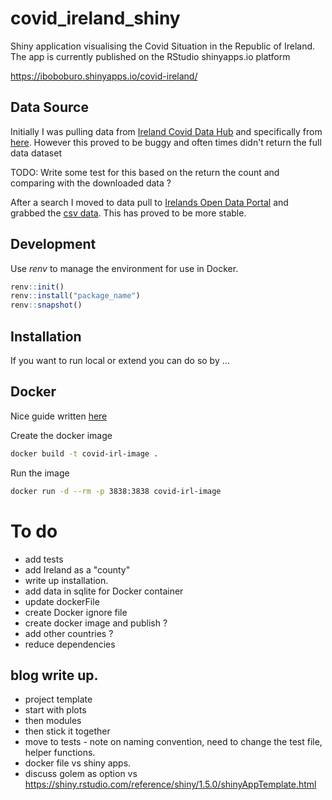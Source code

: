 # covid_ireland_shiny

Shiny application visualising the Covid Situation in the Republic of Ireland. The app is currently published on the RStudio shinyapps.io platform 

https://iboboburo.shinyapps.io/covid-ireland/

## Data Source

Initially I was pulling data from [Ireland Covid Data Hub](https://covid19ireland-geohive.hub.arcgis.com/) and specifically from [here](https://opendata.arcgis.com/datasets/d9be85b30d7748b5b7c09450b8aede63_0.csv). However this proved to be buggy and often times didn't return the full data dataset 

TODO: Write some test for this based on the return the count and comparing with the downloaded data ? 

After a search I moved to data pull to [Irelands Open Data Portal](https://data.gov.ie/) and grabbed the [csv data](https://opendata-geohive.hub.arcgis.com/datasets/d9be85b30d7748b5b7c09450b8aede63_0.csv?outSR=%7B%22latestWkid%22%3A3857%2C%22wkid%22%3A102100%7D). This has proved to be more stable. 

## Development

Use _renv_ to manage the environment for use in Docker. 

```r
renv::init()
renv::install("package_name")
renv::snapshot()
```


## Installation 

If you want to run local or extend you can do so by ...

## Docker

Nice guide written [here](https://www.statworx.com/ch/blog/how-to-dockerize-shinyapps/)

Create the docker image
```bash
docker build -t covid-irl-image . 
```

Run the image 

```bash
docker run -d --rm -p 3838:3838 covid-irl-image
```



# To do

- add tests
- add Ireland as a "county" 
- write up installation. 
- add data in sqlite for Docker container
- update dockerFile
- create Docker ignore file 
- create docker image and publish ?
- add other countries ?  
- reduce dependencies

## blog write up. 

- project template
- start with plots
- then modules
- then stick it together
- move to tests - note on naming convention, need to change the test file, helper functions. 
- docker file vs shiny apps.  
- discuss golem as option vs https://shiny.rstudio.com/reference/shiny/1.5.0/shinyAppTemplate.html
